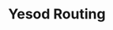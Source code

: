 ---
title: Yesod Routing
url: https://www.fpcomplete.com/user/chad/snippets/yesod-routing
authors:
- Thomas Woolford
type: article
tags:
- web
- web frameworks
libraries:
- Yesod
doHaskell-type: extended example
dohaskell-year: 2013
---